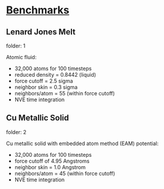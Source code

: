 # [Benchmarks](http://lammps.sandia.gov/bench.html)

## Lenard Jones Melt
folder: 1

Atomic fluid:
 - 32,000 atoms for 100 timesteps  
 - reduced density = 0.8442 (liquid)  
 - force cutoff = 2.5 sigma  
 - neighbor skin = 0.3 sigma  
 - neighbors/atom = 55 (within force cutoff)  
 - NVE time integration


## Cu Metallic Solid
folder: 2

Cu metallic solid with embedded atom method (EAM) potential:  
 - 32,000 atoms for 100 timesteps  
 - force cutoff of 4.95 Angstroms  
 - neighbor skin = 1.0 Angstrom  
 - neighbors/atom = 45 (within force cutoff)  
 - NVE time integration  







